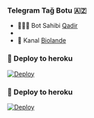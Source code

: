### Telegram Tağ Botu 🇦🇿

- 👨🏻‍💻 Bot Sahibi [Qadir](https://t.me/nesirovqadirofficiall)
-
- 🔮 Kanal [Biolande](https://t.me/biolande)

### 🚀 Deploy to heroku
[![Deploy](https://www.herokucdn.com/deploy/button.svg)](https://heroku.com/deploy?template=https://github.com/Qadirnesirov/QadirTagBotu)
### 🚀 Deploy to heroku
[![Deploy](https://www.herokucdn.com/deploy/button.svg)](https://heroku.com/deploy?template=https://github.com/Qadirnesirov/QadirTagBotu)
